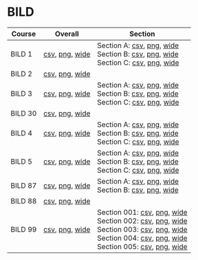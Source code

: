 # BILD

| Course | Overall | Section |
| ------ | ------- | ------- |
| BILD 1 | [csv](https://github.com/UCSD-Historical-Enrollment-Data/2025Spring/blob/main/overall/BILD%201.csv), [png](https://raw.githubusercontent.com/UCSD-Historical-Enrollment-Data/2025Spring/main/plot_overall/BILD%201.png), [wide](https://raw.githubusercontent.com/UCSD-Historical-Enrollment-Data/2025Spring/main/plot_overall_wide/BILD%201.png) | Section A: [csv](https://github.com/UCSD-Historical-Enrollment-Data/2025Spring/blob/main/section/BILD%201_A.csv), [png](https://raw.githubusercontent.com/UCSD-Historical-Enrollment-Data/2025Spring/main/plot_section/BILD%201_A.png), [wide](https://raw.githubusercontent.com/UCSD-Historical-Enrollment-Data/2025Spring/main/plot_section_wide/BILD%201_A.png)<br>Section B: [csv](https://github.com/UCSD-Historical-Enrollment-Data/2025Spring/blob/main/section/BILD%201_B.csv), [png](https://raw.githubusercontent.com/UCSD-Historical-Enrollment-Data/2025Spring/main/plot_section/BILD%201_B.png), [wide](https://raw.githubusercontent.com/UCSD-Historical-Enrollment-Data/2025Spring/main/plot_section_wide/BILD%201_B.png)<br>Section C: [csv](https://github.com/UCSD-Historical-Enrollment-Data/2025Spring/blob/main/section/BILD%201_C.csv), [png](https://raw.githubusercontent.com/UCSD-Historical-Enrollment-Data/2025Spring/main/plot_section/BILD%201_C.png), [wide](https://raw.githubusercontent.com/UCSD-Historical-Enrollment-Data/2025Spring/main/plot_section_wide/BILD%201_C.png) |
| BILD 2 | [csv](https://github.com/UCSD-Historical-Enrollment-Data/2025Spring/blob/main/overall/BILD%202.csv), [png](https://raw.githubusercontent.com/UCSD-Historical-Enrollment-Data/2025Spring/main/plot_overall/BILD%202.png), [wide](https://raw.githubusercontent.com/UCSD-Historical-Enrollment-Data/2025Spring/main/plot_overall_wide/BILD%202.png) |  |
| BILD 3 | [csv](https://github.com/UCSD-Historical-Enrollment-Data/2025Spring/blob/main/overall/BILD%203.csv), [png](https://raw.githubusercontent.com/UCSD-Historical-Enrollment-Data/2025Spring/main/plot_overall/BILD%203.png), [wide](https://raw.githubusercontent.com/UCSD-Historical-Enrollment-Data/2025Spring/main/plot_overall_wide/BILD%203.png) | Section A: [csv](https://github.com/UCSD-Historical-Enrollment-Data/2025Spring/blob/main/section/BILD%203_A.csv), [png](https://raw.githubusercontent.com/UCSD-Historical-Enrollment-Data/2025Spring/main/plot_section/BILD%203_A.png), [wide](https://raw.githubusercontent.com/UCSD-Historical-Enrollment-Data/2025Spring/main/plot_section_wide/BILD%203_A.png)<br>Section B: [csv](https://github.com/UCSD-Historical-Enrollment-Data/2025Spring/blob/main/section/BILD%203_B.csv), [png](https://raw.githubusercontent.com/UCSD-Historical-Enrollment-Data/2025Spring/main/plot_section/BILD%203_B.png), [wide](https://raw.githubusercontent.com/UCSD-Historical-Enrollment-Data/2025Spring/main/plot_section_wide/BILD%203_B.png)<br>Section C: [csv](https://github.com/UCSD-Historical-Enrollment-Data/2025Spring/blob/main/section/BILD%203_C.csv), [png](https://raw.githubusercontent.com/UCSD-Historical-Enrollment-Data/2025Spring/main/plot_section/BILD%203_C.png), [wide](https://raw.githubusercontent.com/UCSD-Historical-Enrollment-Data/2025Spring/main/plot_section_wide/BILD%203_C.png) |
| BILD 30 | [csv](https://github.com/UCSD-Historical-Enrollment-Data/2025Spring/blob/main/overall/BILD%2030.csv), [png](https://raw.githubusercontent.com/UCSD-Historical-Enrollment-Data/2025Spring/main/plot_overall/BILD%2030.png), [wide](https://raw.githubusercontent.com/UCSD-Historical-Enrollment-Data/2025Spring/main/plot_overall_wide/BILD%2030.png) |  |
| BILD 4 | [csv](https://github.com/UCSD-Historical-Enrollment-Data/2025Spring/blob/main/overall/BILD%204.csv), [png](https://raw.githubusercontent.com/UCSD-Historical-Enrollment-Data/2025Spring/main/plot_overall/BILD%204.png), [wide](https://raw.githubusercontent.com/UCSD-Historical-Enrollment-Data/2025Spring/main/plot_overall_wide/BILD%204.png) | Section A: [csv](https://github.com/UCSD-Historical-Enrollment-Data/2025Spring/blob/main/section/BILD%204_A.csv), [png](https://raw.githubusercontent.com/UCSD-Historical-Enrollment-Data/2025Spring/main/plot_section/BILD%204_A.png), [wide](https://raw.githubusercontent.com/UCSD-Historical-Enrollment-Data/2025Spring/main/plot_section_wide/BILD%204_A.png)<br>Section B: [csv](https://github.com/UCSD-Historical-Enrollment-Data/2025Spring/blob/main/section/BILD%204_B.csv), [png](https://raw.githubusercontent.com/UCSD-Historical-Enrollment-Data/2025Spring/main/plot_section/BILD%204_B.png), [wide](https://raw.githubusercontent.com/UCSD-Historical-Enrollment-Data/2025Spring/main/plot_section_wide/BILD%204_B.png)<br>Section C: [csv](https://github.com/UCSD-Historical-Enrollment-Data/2025Spring/blob/main/section/BILD%204_C.csv), [png](https://raw.githubusercontent.com/UCSD-Historical-Enrollment-Data/2025Spring/main/plot_section/BILD%204_C.png), [wide](https://raw.githubusercontent.com/UCSD-Historical-Enrollment-Data/2025Spring/main/plot_section_wide/BILD%204_C.png) |
| BILD 5 | [csv](https://github.com/UCSD-Historical-Enrollment-Data/2025Spring/blob/main/overall/BILD%205.csv), [png](https://raw.githubusercontent.com/UCSD-Historical-Enrollment-Data/2025Spring/main/plot_overall/BILD%205.png), [wide](https://raw.githubusercontent.com/UCSD-Historical-Enrollment-Data/2025Spring/main/plot_overall_wide/BILD%205.png) | Section A: [csv](https://github.com/UCSD-Historical-Enrollment-Data/2025Spring/blob/main/section/BILD%205_A.csv), [png](https://raw.githubusercontent.com/UCSD-Historical-Enrollment-Data/2025Spring/main/plot_section/BILD%205_A.png), [wide](https://raw.githubusercontent.com/UCSD-Historical-Enrollment-Data/2025Spring/main/plot_section_wide/BILD%205_A.png)<br>Section B: [csv](https://github.com/UCSD-Historical-Enrollment-Data/2025Spring/blob/main/section/BILD%205_B.csv), [png](https://raw.githubusercontent.com/UCSD-Historical-Enrollment-Data/2025Spring/main/plot_section/BILD%205_B.png), [wide](https://raw.githubusercontent.com/UCSD-Historical-Enrollment-Data/2025Spring/main/plot_section_wide/BILD%205_B.png)<br>Section C: [csv](https://github.com/UCSD-Historical-Enrollment-Data/2025Spring/blob/main/section/BILD%205_C.csv), [png](https://raw.githubusercontent.com/UCSD-Historical-Enrollment-Data/2025Spring/main/plot_section/BILD%205_C.png), [wide](https://raw.githubusercontent.com/UCSD-Historical-Enrollment-Data/2025Spring/main/plot_section_wide/BILD%205_C.png) |
| BILD 87 | [csv](https://github.com/UCSD-Historical-Enrollment-Data/2025Spring/blob/main/overall/BILD%2087.csv), [png](https://raw.githubusercontent.com/UCSD-Historical-Enrollment-Data/2025Spring/main/plot_overall/BILD%2087.png), [wide](https://raw.githubusercontent.com/UCSD-Historical-Enrollment-Data/2025Spring/main/plot_overall_wide/BILD%2087.png) | Section A: [csv](https://github.com/UCSD-Historical-Enrollment-Data/2025Spring/blob/main/section/BILD%2087_A.csv), [png](https://raw.githubusercontent.com/UCSD-Historical-Enrollment-Data/2025Spring/main/plot_section/BILD%2087_A.png), [wide](https://raw.githubusercontent.com/UCSD-Historical-Enrollment-Data/2025Spring/main/plot_section_wide/BILD%2087_A.png)<br>Section B: [csv](https://github.com/UCSD-Historical-Enrollment-Data/2025Spring/blob/main/section/BILD%2087_B.csv), [png](https://raw.githubusercontent.com/UCSD-Historical-Enrollment-Data/2025Spring/main/plot_section/BILD%2087_B.png), [wide](https://raw.githubusercontent.com/UCSD-Historical-Enrollment-Data/2025Spring/main/plot_section_wide/BILD%2087_B.png) |
| BILD 88 | [csv](https://github.com/UCSD-Historical-Enrollment-Data/2025Spring/blob/main/overall/BILD%2088.csv), [png](https://raw.githubusercontent.com/UCSD-Historical-Enrollment-Data/2025Spring/main/plot_overall/BILD%2088.png), [wide](https://raw.githubusercontent.com/UCSD-Historical-Enrollment-Data/2025Spring/main/plot_overall_wide/BILD%2088.png) |  |
| BILD 99 | [csv](https://github.com/UCSD-Historical-Enrollment-Data/2025Spring/blob/main/overall/BILD%2099.csv), [png](https://raw.githubusercontent.com/UCSD-Historical-Enrollment-Data/2025Spring/main/plot_overall/BILD%2099.png), [wide](https://raw.githubusercontent.com/UCSD-Historical-Enrollment-Data/2025Spring/main/plot_overall_wide/BILD%2099.png) | Section 001: [csv](https://github.com/UCSD-Historical-Enrollment-Data/2025Spring/blob/main/section/BILD%2099_001.csv), [png](https://raw.githubusercontent.com/UCSD-Historical-Enrollment-Data/2025Spring/main/plot_section/BILD%2099_001.png), [wide](https://raw.githubusercontent.com/UCSD-Historical-Enrollment-Data/2025Spring/main/plot_section_wide/BILD%2099_001.png)<br>Section 002: [csv](https://github.com/UCSD-Historical-Enrollment-Data/2025Spring/blob/main/section/BILD%2099_002.csv), [png](https://raw.githubusercontent.com/UCSD-Historical-Enrollment-Data/2025Spring/main/plot_section/BILD%2099_002.png), [wide](https://raw.githubusercontent.com/UCSD-Historical-Enrollment-Data/2025Spring/main/plot_section_wide/BILD%2099_002.png)<br>Section 003: [csv](https://github.com/UCSD-Historical-Enrollment-Data/2025Spring/blob/main/section/BILD%2099_003.csv), [png](https://raw.githubusercontent.com/UCSD-Historical-Enrollment-Data/2025Spring/main/plot_section/BILD%2099_003.png), [wide](https://raw.githubusercontent.com/UCSD-Historical-Enrollment-Data/2025Spring/main/plot_section_wide/BILD%2099_003.png)<br>Section 004: [csv](https://github.com/UCSD-Historical-Enrollment-Data/2025Spring/blob/main/section/BILD%2099_004.csv), [png](https://raw.githubusercontent.com/UCSD-Historical-Enrollment-Data/2025Spring/main/plot_section/BILD%2099_004.png), [wide](https://raw.githubusercontent.com/UCSD-Historical-Enrollment-Data/2025Spring/main/plot_section_wide/BILD%2099_004.png)<br>Section 005: [csv](https://github.com/UCSD-Historical-Enrollment-Data/2025Spring/blob/main/section/BILD%2099_005.csv), [png](https://raw.githubusercontent.com/UCSD-Historical-Enrollment-Data/2025Spring/main/plot_section/BILD%2099_005.png), [wide](https://raw.githubusercontent.com/UCSD-Historical-Enrollment-Data/2025Spring/main/plot_section_wide/BILD%2099_005.png) |
